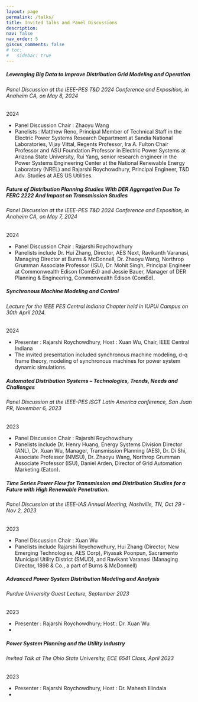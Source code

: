```yaml
---
layout: page
permalink: /talks/
title: Invited Talks and Panel Discussions
description: 
nav: false
nav_order: 5
giscus_comments: false
# toc:
#   sidebar: true
---
```


<!-- <h3 style="color: #4b9cd3;" id="unc"><a href="https://unc.edu">UNC</a></h3> -->
<!-- COMP 311 (Computer Organization) -->
<!-- <div class="card mt-3">
  <div class="p-3">
    <div class="row">
      <div class="col-sm-10">
        <h5 id="comp311" class="card-title">Advanced Power System Distribution Modeling and Analysis</h5>
        <h6 class="card-subtitle font-italic">Purdue University Guest Lecture </h6>
      </div>
      <div class="col-sm-2 text-sm-right">
        <span class="badge">
          2023
        </span>
      </div>
    </div>
    <ul class="card-text font-weight-light list-group list-group-flush">
      <li class="list-group-item">
        <div class="row">
          <div class="col-sm-9">
            In 23S, I developed a SAP (Simple-As-Possible computer) program simulator, which enabled me to autograde and create a SAP programming assignment.
          </div>
          <div class="col-sm-3">
            <a href="/projects/sapsim">SAPsim</a>&nbsp;(<a href="https://github.com/jesse-wei/SAPsim">GitHub</a>)
          </div>
        </div> 
      <!-- </li>
      <li class="list-group-item">
        <div class="row">
          <div class="col-sm-9">
            I added and wrote the autograder for a new part of the ALU implementation assignment, in which students implement flag detection in the ALU.
          </div>
        </div>
      </li> 
      <!-- <li class="list-group-item">
        <div class="row">
          <div class="col-sm-9">
            I created a resource that implements and explains 12 circuits from the course.
          </div>
          <div class="col-sm-3">
            <a href="https://github.com/jesse-wei/COMP311-circuits">COMP 311 circuits</a>
          </div>
        </div>
      </li> 
      <!-- <li class="list-group-item">
        <div class="row">
          <div class="col-sm-9">
            I have written 20+ in-use quiz and exam questions. In 23S, I wrote the entirety of a brand-new Quiz 7 on the MIPS processor and control signals.
          </div>
          <div class="col-sm-3">
          </div>
        </div>
      </li>
      <li class="list-group-item">
        <div class="row">
          <div class="col-sm-9">
            I have written and released explanations for 150+ practice PollEverywhere (PEW) questions. In 23S, I held three review sessions for the entire course, with an average of 40 students at each review session.
          </div>
          <div class="col-sm-3">
            <a href="/assets/pdf/comp311/Quiz1Review.pdf" data-proofer-ignore>Quiz1</a>
            <a href="/assets/pdf/comp311/Quiz2Review.pdf" data-proofer-ignore>Quiz2</a>
            <a href="/assets/pdf/comp311/Quiz3Review.pdf" data-proofer-ignore>Quiz3</a>
            <a href="/assets/pdf/comp311/Quiz4Review.pdf" data-proofer-ignore>Quiz4</a>
            <a href="/assets/pdf/comp311/Quiz5Review.pdf" data-proofer-ignore>Quiz5</a>
            <a href="/assets/pdf/comp311/Quiz6Review.pdf" data-proofer-ignore>Quiz6</a>
            <a href="/assets/pdf/comp311/Exam1Review.pdf" data-proofer-ignore>Exam1</a>
            (These links won't work but are available on request)
          </div>
        </div>
      </li>
      <!-- <li class="list-group-item">
        <div class="row">
          <div class="col-sm-9">
            I received the <a href="https://cs.unc.edu/about/awards/department-awards/pozefsky-la-award/">Diane Pozefsky Learning Assistant Award</a>.
          </div>
          <div class="col-sm-3">
          </div>
        </div>
      </li>
    </ul>
  </div>
</div> -->


<!-- IEEE T&D 2024 Panel 2 as Speaker (Zhaoyu's Panel) -->
<div class="card mt-3">
  <div class="p-3">
    <div class="row">
      <div class="col-sm-10">
        <h5 id="comp210" class="card-title">Leveraging Big Data to Improve Distribution Grid Modeling and Operation </h5>
        <h6 class="card-subtitle font-italic"> Panel Discussion at the IEEE-PES T&D 2024 Conference and Exposition, in Anaheim CA, on May 8, 2024</h6>
      </div>
      <div class="col-sm-2 text-sm-right">
        <span class="badge">
          2024 
        </span>
      </div>
    </div>
    <ul class="card-text font-weight-light list-group list-group-flush">
      <li class="list-group-item">
        <div class="row">
          <div class="col-sm-9">
            Panel Discussion Chair : Zhaoyu Wang
          </div>
          <div class="col-sm-3">
          </div>
        </div>
      </li>
      <li class="list-group-item">
        <div class="row">
          <div class="col-sm-9">
           Panelists : Matthew Reno, Principal Member of Technical Staff in the Electric Power Systems Research Department at Sandia National Laboratories, Vijay Vittal, Regents Professor, Ira A. Fulton Chair Professor and ASU Foundation Professor in Electric Power Systems at Arizona State University, Rui Yang, senior research engineer in the Power Systems Engineering Center at the National Renewable Energy Laboratory (NREL) and Rajarshi Roychowdhury, Principal Engineer, T&D Adv. Studies at AES US Utilities.  
          </div>
          <div class="col-sm-3">
            <!-- <a href="https://docs.google.com/presentation/d/12e1sxpIHf1mICBM6xSjnnCluqbAZQcE1cxS9P-yykdk/edit?usp=sharing" target="_blank" rel="noopener noreferrer">Slides</a>  -->
          </div>
        </div>
      </li>
    </ul>
  </div>
</div>



<!-- IEEE T&D 2024 Panel 1 as Chair-->
<div class="card mt-3">
  <div class="p-3">
    <div class="row">
      <div class="col-sm-10">
        <h5 id="comp210" class="card-title">Future of Distribution Planning Studies With DER Aggregation Due To FERC 2222 And Impact on Transmission Studies</h5>
        <h6 class="card-subtitle font-italic"> Panel Discussion at the IEEE-PES T&D 2024 Conference and Exposition, in Anaheim CA, on May 7, 2024</h6>
      </div>
      <div class="col-sm-2 text-sm-right">
        <span class="badge">
          2024 
        </span>
      </div>
    </div>
    <ul class="card-text font-weight-light list-group list-group-flush">
      <li class="list-group-item">
        <div class="row">
          <div class="col-sm-9">
            Panel Discussion Chair : Rajarshi Roychowdhury
          </div>
          <div class="col-sm-3">
          </div>
        </div>
      </li>
      <li class="list-group-item">
        <div class="row">
          <div class="col-sm-9">
           Panelists include Dr. Hui Zhang, Director, AES Next, Ravikanth Varanasi, Managing Director at Burns & McDonnell, Dr. Zhaoyu Wang, Northrop Grumman Associate Professor (ISU), Dr. Mohit Singh, Principal Engineer at Commonwealth Edison (ComEd) and Jessie Bauer, Manager of DER Planning & Engineering, Commonwealth Edison (ComEd). 
          </div>
          <div class="col-sm-3">
            <!-- <a href="https://docs.google.com/presentation/d/12e1sxpIHf1mICBM6xSjnnCluqbAZQcE1cxS9P-yykdk/edit?usp=sharing" target="_blank" rel="noopener noreferrer">Slides</a>  -->
          </div>
        </div>
      </li>
    </ul>
  </div>
</div>




<!-- PES Central Indiana + IUPUI Invited Lecture -->
<div class="card mt-3">
  <div class="p-3">
    <div class="row">
      <div class="col-sm-10">
        <h5 id="comp210" class="card-title">Synchronous Machine Modeling and Control</h5>
        <h6 class="card-subtitle font-italic"> Lecture for the IEEE PES Central Indiana Chapter held in IUPUI Campus on 30th April 2024.</h6>
      </div>
      <div class="col-sm-2 text-sm-right">
        <span class="badge">
          2024 
        </span>
      </div>
    </div>
    <ul class="card-text font-weight-light list-group list-group-flush">
      <li class="list-group-item">
        <div class="row">
          <div class="col-sm-9">
            Presenter : Rajarshi Roychowdhury, Host : Xuan Wu, Chair, IEEE Central Indiana
          </div>
          <div class="col-sm-3">
          </div>
        </div>
      </li>
      <li class="list-group-item">
        <div class="row">
          <div class="col-sm-9">
           The invited presentation included synchronous machine modeling, d-q frame theory, modeling of synchronous machines for power system dynamic simulations.
          </div>
          <div class="col-sm-3">
            <!-- <a href="https://docs.google.com/presentation/d/12e1sxpIHf1mICBM6xSjnnCluqbAZQcE1cxS9P-yykdk/edit?usp=sharing" target="_blank" rel="noopener noreferrer">Slides</a>  -->
          </div>
        </div>
      </li>
    </ul>
  </div>
</div>






<!-- ISGT-LA panel discussion -->
<div class="card mt-3">
  <div class="p-3">
    <div class="row">
      <div class="col-sm-10">
        <h5 id="comp210" class="card-title">Automated Distribution Systems – Technologies, Trends, Needs and Challenges</h5>
        <h6 class="card-subtitle font-italic"> Panel Discussion at the IEEE-PES ISGT Latin America conference, San Juan PR, November 6, 2023</h6>
      </div>
      <div class="col-sm-2 text-sm-right">
        <span class="badge">
          2023 
        </span>
      </div>
    </div>
    <ul class="card-text font-weight-light list-group list-group-flush">
      <li class="list-group-item">
        <div class="row">
          <div class="col-sm-9">
            Panel Discussion Chair : Rajarshi Roychowdhury
          </div>
          <div class="col-sm-3">
          </div>
        </div>
      </li>
      <li class="list-group-item">
        <div class="row">
          <div class="col-sm-9">
           Panelists include Dr. Henry Huang, Energy Systems Division Director (ANL), Dr. Xuan Wu, Manager, Transmission Planning (AES), Dr. Di Shi, Associate Professor (NMSU), Dr. Zhaoyu Wang, Northrop Grumman Associate Professor (ISU), Daniel Arden, Director of Grid Automation Marketing (Eaton).
          </div>
          <div class="col-sm-3">
            <!-- <a href="https://docs.google.com/presentation/d/12e1sxpIHf1mICBM6xSjnnCluqbAZQcE1cxS9P-yykdk/edit?usp=sharing" target="_blank" rel="noopener noreferrer">Slides</a>  -->
          </div>
        </div>
      </li>
    </ul>
  </div>
</div>
<!-- IEEE IAS AM 2023-->
<div class="card mt-3">
  <div class="p-3">
    <div class="row">
      <div class="col-sm-10">
        <h5 id="comp210" class="card-title">Time Series Power Flow for Transmission and Distribution Studies for a Future with High Renewable Penetration. </h5>
        <h6 class="card-subtitle font-italic"> Panel Discussion at the IEEE-IAS Annual Meeting, Nashville, TN, Oct 29 - Nov 2, 2023</h6>
      </div>
      <div class="col-sm-2 text-sm-right">
        <span class="badge">
          2023 
        </span>
      </div>
    </div>
    <ul class="card-text font-weight-light list-group list-group-flush">
      <li class="list-group-item">
        <div class="row">
          <div class="col-sm-9">
            Panel Discussion Chair : Xuan Wu 
          </div>
          <div class="col-sm-3">
          </div>
        </div>
      </li>
      <li class="list-group-item">
        <div class="row">
          <div class="col-sm-9">
           Panelists include Rajarshi Roychowdhury, Hui Zhang (Director, New Emerging Technologies, AES Corp), Piyasak Poonpun, Sacramento Municipal Utility District (SMUD), and Ravikant Varanasi (Managing Director, 1898 & Co., a part of Burns & McDonnell)
          </div>
          <div class="col-sm-3">
            <!-- <a href="https://docs.google.com/presentation/d/12e1sxpIHf1mICBM6xSjnnCluqbAZQcE1cxS9P-yykdk/edit?usp=sharing" target="_blank" rel="noopener noreferrer">Slides</a>  -->
          </div>
        </div>
      </li>
    </ul>
  </div>
</div>
<!-- Power Distribution iupui (Advanced Power System Distribution Modeling and Analysis) -->
<div class="card mt-3">
  <div class="p-3">
    <div class="row">
      <div class="col-sm-10">
        <h5 id="comp210" class="card-title">Advanced Power System Distribution Modeling and Analysis</h5>
        <h6 class="card-subtitle font-italic"> Purdue University Guest Lecture, September 2023 </h6>
      </div>
      <div class="col-sm-2 text-sm-right">
        <span class="badge">
          2023 
        </span>
      </div>
    </div>
    <ul class="card-text font-weight-light list-group list-group-flush">
      <li class="list-group-item">
        <div class="row">
          <div class="col-sm-9">
            Presenter : Rajarshi Roychowdhury; Host : Dr. Xuan Wu
          </div>
          <div class="col-sm-3">
          </div>
        </div>
      </li>
      <li class="list-group-item">
        <div class="row">
          <div class="col-sm-9">
            <!-- I held 5 quiz review sessions. -->
          </div>
          <div class="col-sm-3">
            <!-- <a href="https://docs.google.com/presentation/d/12e1sxpIHf1mICBM6xSjnnCluqbAZQcE1cxS9P-yykdk/edit?usp=sharing" target="_blank" rel="noopener noreferrer">Slides</a>  -->
          </div>
        </div>
      </li>
    </ul>
  </div>
</div>

<!-- COMP 110 (Introduction to Programming and Data Science) -->
<div class="card mt-3">
  <div class="p-3">
    <div class="row">
      <div class="col-sm-10">
        <h5 id="comp110" class="card-title">Power System Planning and the Utility Industry</h5>
        <h6 class="card-subtitle font-italic">Invited Talk at The Ohio State University, ECE 6541 Class, April 2023 </h6>
      </div>
      <div class="col-sm-2 text-sm-right">
        <span class="badge">
          2023
        </span>
      </div>
    </div>
    <ul class="card-text font-weight-light list-group list-group-flush">
      <li class="list-group-item">
        <div class="row">
          <div class="col-sm-9">
            Presenter : Rajarshi Roychowdhury, Host : Dr. Mahesh Illindala
          </div>
          <div class="col-sm-3">
            <!-- <a href="https://docs.google.com/presentation/d/1EHSeRvvkmLQSM9iJL0GyXE-p_i4bnn7eMuCr-YWPQ_A/">Slides</a> -->
            <!-- <br> -->
            <!-- <a href="https://github.com/comp110git/git-workshop">GitHub</a> -->
          </div>
        </div>
      </li>
      <li class="list-group-item">
        <div class="row">
          <div class="col-sm-9">
            <!-- I created additional exercises for advanced learners. -->
          </div>
          <!-- <div class="col-sm-3">
            <a href="https://22s.comp110.com/explore/side-quest/sq01-pong.html">Pong</a>
            <br>
            <a href="https://22s.comp110.com/explore/side-quest/sq00-ttt.html">Tic-Tac-Toe</a>
            <br>
            <a href="https://22s.comp110.com/explore/pandas/exds01-cleaning.html">Data cleaning</a>
          </div> -->
        </div>
      </li>
    </ul>
  </div>
</div>

<br>

<!-- ACT -->
<!-- <h3 id="self-employed">Self-employed</h3>
<div class="card mt-3">
  <div class="p-3">
    <div class="row">
      <div class="col-sm-10">
        <h5 id="act" class="card-title">ACT</h5>
        <h6 class="card-subtitle font-italic">Jan. 2021 - June 2022: Private ACT Tutor</h6>
      </div>
    </div>
    <ul class="card-text font-weight-light list-group list-group-flush">
      <li class="list-group-item">
        <div class="row">
          <div class="col-sm-9">
            I wrote a guide to the ACT in high school and have updated it quite a bit. I also wrote about advanced math concepts on the ACT.
          </div>
          <div class="col-sm-3">
            <a href="/blog/2022/guide-to-act/">Jesse's Guide to the ACT®</a>
            <br>
            <a href="/assets/pdf/act/Advanced_Math_Concepts_for_the_ACT.pdf">Advanced Math Concepts for the ACT®</a> (<a href="https://www.overleaf.com/read/rhmqqyskcrwp">Source</a>)
          </div>
        </div>
      </li>
      <li class="list-group-item">
        <div class="row">
          <div class="col-sm-9">
            I created resources for my students and compile them on this website.
          </div>
          <div class="col-sm-3">
            <a href="/blog/2022/tutoring-notes">Notes from lessons</a>
            <a href="/blog/2022/math-gists">Math GitHub gists</a>
            <a href="/blog/2022/desmos">Desmos links</a>
          </div>
        </div>
      </li>
      <li class="list-group-item">
        <div class="row">
          <div class="col-sm-9">
            A lot of my blog post ideas came from topics I covered during my tutoring lessons. They're quite out-of-scope for the ACT because they're for a general audience, not just ACT test-takers.
          </div>
          <div class="col-sm-3">
            <a href="/blog/category/act/">Blog</a> (ACT category)
          </div>
        </div>
      </li>
    </ul>
  </div>
</div>

<!-- Separation before Giscus comments
<br> -->


